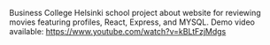 Business College Helsinki school project about website for reviewing movies featuring profiles, React, Express, and MYSQL.
Demo video available: https://www.youtube.com/watch?v=kBLtFzjMdgs

